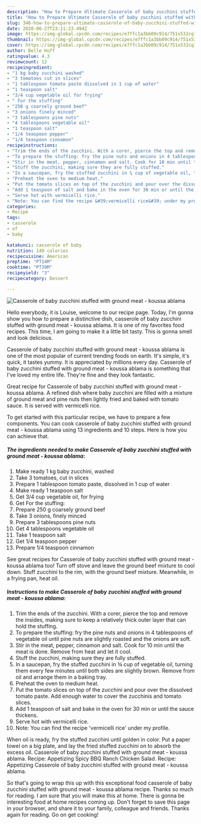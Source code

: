 ```yaml
---
description: "How to Prepare Ultimate Casserole of baby zucchini stuffed with ground meat - koussa ablama"
title: "How to Prepare Ultimate Casserole of baby zucchini stuffed with ground meat - koussa ablama"
slug: 346-how-to-prepare-ultimate-casserole-of-baby-zucchini-stuffed-with-ground-meat-koussa-ablama
date: 2020-06-27T23:11:23.494Z
image: https://img-global.cpcdn.com/recipes/e7ffc1a3bb09c914/751x532cq70/casserole-of-baby-zucchini-stuffed-with-ground-meat-koussa-ablama-recipe-main-photo.jpg
thumbnail: https://img-global.cpcdn.com/recipes/e7ffc1a3bb09c914/751x532cq70/casserole-of-baby-zucchini-stuffed-with-ground-meat-koussa-ablama-recipe-main-photo.jpg
cover: https://img-global.cpcdn.com/recipes/e7ffc1a3bb09c914/751x532cq70/casserole-of-baby-zucchini-stuffed-with-ground-meat-koussa-ablama-recipe-main-photo.jpg
author: Belle Huff
ratingvalue: 4.3
reviewcount: 12
recipeingredient:
- "1 kg baby zucchini washed"
- "3 tomatoes cut in slices"
- "1 tablespoon tomato paste dissolved in 1 cup of water"
- "1 teaspoon salt"
- "3/4 cup vegetable oil for frying"
- " For the stuffing"
- "250 g coarsely ground beef"
- "3 onions finely minced"
- "3 tablespoons pine nuts"
- "4 tablespoons vegetable oil"
- "1 teaspoon salt"
- "1/4 teaspoon pepper"
- "1/4 teaspoon cinnamon"
recipeinstructions:
- "Trim the ends of the zucchini. With a corer, pierce the top and remove the insides, making sure to keep a relatively thick outer layer that can hold the stuffing."
- "To prepare the stuffing: fry the pine nuts and onions in 4 tablespoons of vegetable oil until pine nuts are slightly roasted and the onions are soft."
- "Stir in the meat, pepper, cinnamon and salt. Cook for 10 min until the meat is done. Remove from heat and let it cool."
- "Stuff the zucchini, making sure they are fully stuffed."
- "In a saucepan, fry the stuffed zucchini in ¾ cup of vegetable oil, turning them every few minutes until both sides are slightly brown. Remove from oil and arrange them in a baking tray."
- "Preheat the oven to medium heat."
- "Put the tomato slices on top of the zucchini and pour over the dissolved tomato paste. Add enough water to cover the zucchinis and tomato slices."
- "Add 1 teaspoon of salt and bake in the oven for 30 min or until the sauce thickens."
- "Serve hot with vermicelli rice."
- "Note: You can find the recipe &#39;vermicelli rice&#39; under my profile."
categories:
- Recipe
tags:
- casserole
- of
- baby

katakunci: casserole of baby 
nutrition: 149 calories
recipecuisine: American
preptime: "PT14M"
cooktime: "PT39M"
recipeyield: "3"
recipecategory: Dessert

---
```



![Casserole of baby zucchini stuffed with ground meat - koussa ablama](https://img-global.cpcdn.com/recipes/e7ffc1a3bb09c914/751x532cq70/casserole-of-baby-zucchini-stuffed-with-ground-meat-koussa-ablama-recipe-main-photo.jpg)

Hello everybody, it is Louise, welcome to our recipe page. Today, I'm gonna show you how to prepare a distinctive dish, casserole of baby zucchini stuffed with ground meat - koussa ablama. It is one of my favorites food recipes. This time, I am going to make it a little bit tasty. This is gonna smell and look delicious.

Casserole of baby zucchini stuffed with ground meat - koussa ablama is one of the most popular of current trending foods on earth. It's simple, it's quick, it tastes yummy. It is appreciated by millions every day. Casserole of baby zucchini stuffed with ground meat - koussa ablama is something that I've loved my entire life. They're fine and they look fantastic.

Great recipe for Casserole of baby zucchini stuffed with ground meat - koussa ablama. A refined dish where baby zucchini are filled with a mixture of ground meat and pine nuts then lightly fried and baked with tomato sauce. It is served with vermicelli rice.


To get started with this particular recipe, we have to prepare a few components. You can cook casserole of baby zucchini stuffed with ground meat - koussa ablama using 13 ingredients and 10 steps. Here is how you can achieve that.

<!--inarticleads1-->

##### The ingredients needed to make Casserole of baby zucchini stuffed with ground meat - koussa ablama:

1. Make ready 1 kg baby zucchini, washed
1. Take 3 tomatoes, cut in slices
1. Prepare 1 tablespoon tomato paste, dissolved in 1 cup of water
1. Make ready 1 teaspoon salt
1. Get 3/4 cup vegetable oil, for frying
1. Get  For the stuffing:
1. Prepare 250 g coarsely ground beef
1. Take 3 onions, finely minced
1. Prepare 3 tablespoons pine nuts
1. Get 4 tablespoons vegetable oil
1. Take 1 teaspoon salt
1. Get 1/4 teaspoon pepper
1. Prepare 1/4 teaspoon cinnamon


See great recipes for Casserole of baby zucchini stuffed with ground meat - koussa ablama too! Turn off stove and leave the ground beef mixture to cool down. Stuff zucchini to the rim, with the ground beef mixture. Meanwhile, in a frying pan, heat oil. 

<!--inarticleads2-->

##### Instructions to make Casserole of baby zucchini stuffed with ground meat - koussa ablama:

1. Trim the ends of the zucchini. With a corer, pierce the top and remove the insides, making sure to keep a relatively thick outer layer that can hold the stuffing.
1. To prepare the stuffing: fry the pine nuts and onions in 4 tablespoons of vegetable oil until pine nuts are slightly roasted and the onions are soft.
1. Stir in the meat, pepper, cinnamon and salt. Cook for 10 min until the meat is done. Remove from heat and let it cool.
1. Stuff the zucchini, making sure they are fully stuffed.
1. In a saucepan, fry the stuffed zucchini in ¾ cup of vegetable oil, turning them every few minutes until both sides are slightly brown. Remove from oil and arrange them in a baking tray.
1. Preheat the oven to medium heat.
1. Put the tomato slices on top of the zucchini and pour over the dissolved tomato paste. Add enough water to cover the zucchinis and tomato slices.
1. Add 1 teaspoon of salt and bake in the oven for 30 min or until the sauce thickens.
1. Serve hot with vermicelli rice.
1. Note: You can find the recipe &#39;vermicelli rice&#39; under my profile.


When oil is ready, fry the stuffed zucchini until golden in color. Put a paper towel on a big plate, and lay the fried stuffed zucchini on to absorb the excess oil. Casserole of baby zucchini stuffed with ground meat - koussa ablama. Recipe: Appetizing Spicy BBQ Ranch Chicken Salad. Recipe: Appetizing Casserole of baby zucchini stuffed with ground meat - koussa ablama. 

So that's going to wrap this up with this exceptional food casserole of baby zucchini stuffed with ground meat - koussa ablama recipe. Thanks so much for reading. I am sure that you will make this at home. There is gonna be interesting food at home recipes coming up. Don't forget to save this page in your browser, and share it to your family, colleague and friends. Thanks again for reading. Go on get cooking!
